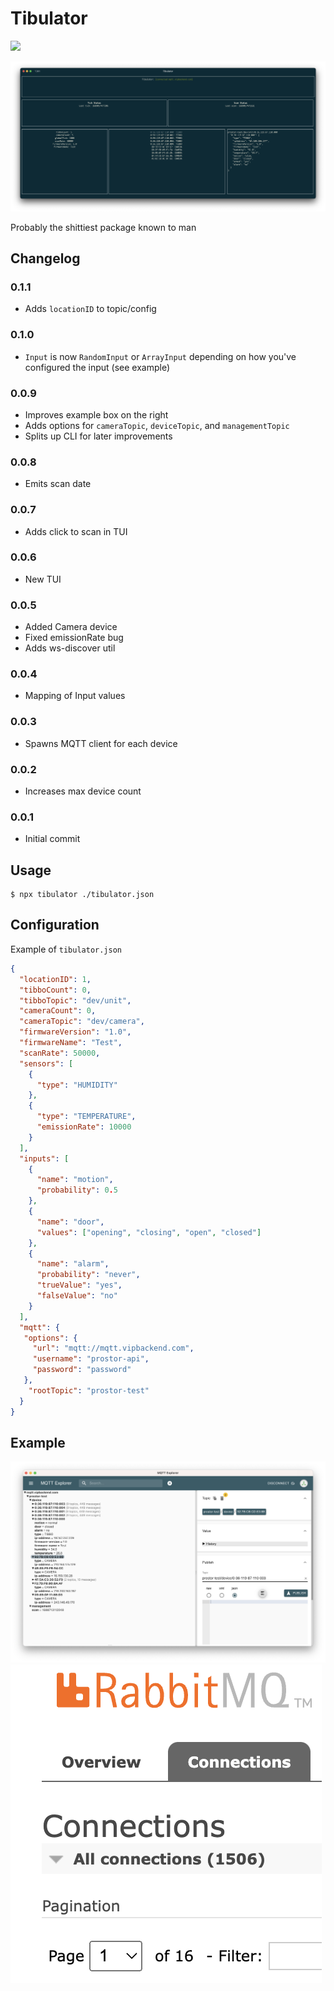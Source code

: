 # Tibulator
[![](https://img.shields.io/badge/tibulator-npm-red)](https://www.npmjs.com/package/tibulator)

![cli](img/cli.png)

Probably the shittiest package known to man


## Changelog
### 0.1.1
* Adds `locationID` to topic/config

### 0.1.0
* `Input` is now `RandomInput` or `ArrayInput` depending on how you've configured the input (see example)

### 0.0.9
* Improves example box on the right
* Adds options for `cameraTopic`, `deviceTopic`, and `managementTopic`
* Splits up CLI for later improvements

### 0.0.8
* Emits scan date

### 0.0.7
* Adds click to scan in TUI

### 0.0.6
* New TUI

### 0.0.5
* Added Camera device
* Fixed emissionRate bug
* Adds ws-discover util

### 0.0.4
* Mapping of Input values

### 0.0.3
* Spawns MQTT client for each device

### 0.0.2
* Increases max device count

### 0.0.1
* Initial commit

## Usage
```shell
$ npx tibulator ./tibulator.json
```

## Configuration

Example of `tibulator.json`
```json
{
  "locationID": 1,
  "tibboCount": 0,
  "tibboTopic": "dev/unit",
  "cameraCount": 0,
  "cameraTopic": "dev/camera",
  "firmwareVersion": "1.0",
  "firmwareName": "Test",
  "scanRate": 50000,
  "sensors": [
    {
      "type": "HUMIDITY"
    },
    {
      "type": "TEMPERATURE",
      "emissionRate": 10000
    }
  ],
  "inputs": [
    {
      "name": "motion",
      "probability": 0.5
    },
    {
      "name": "door",
      "values": ["opening", "closing", "open", "closed"]
    },
    {
      "name": "alarm",
      "probability": "never",
      "trueValue": "yes",
      "falseValue": "no"
    }
  ],
  "mqtt": {
   "options": {
     "url": "mqtt://mqtt.vipbackend.com",
     "username": "prostor-api",
     "password": "password"
   },
    "rootTopic": "prostor-test"
  }
}
```

## Example
![Output](img/output.png)
![RabbitMQ](img/rabbitmq.png)
